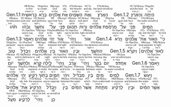 <rt>Gen.1.1</rt> <RUBY><ruby><ruby>בְּרֵאשִׁ֖ית<rt>ב·רֵאשִׁית</rt></ruby><rt>in·first</rt></ruby><rt>HR·Ncfsa</rt></RUBY> <RUBY><ruby><ruby>בָּרָ֣א<rt>בָּרָא</rt></ruby><rt>to create</rt></ruby><rt>HVqp3ms</rt></RUBY> <RUBY><ruby><ruby>אֱלֹהִ֑ים<rt>אֱלֹהִים</rt></ruby><rt>God</rt></ruby><rt>HNcmpa</rt></RUBY> <RUBY><ruby><ruby>אֵ֥ת<rt>אֵת</rt></ruby><rt>obj.</rt></ruby><rt>HTo</rt></RUBY> <RUBY><ruby><ruby>הַשָּׁמַ֖יִם<rt>ה·שָׁמַיִם</rt></ruby><rt>the·heaven</rt></ruby><rt>HTd·Ncmpa</rt></RUBY> <RUBY><ruby><ruby>וְאֵ֥ת<rt>ו·אֵת</rt></ruby><rt>and·obj.</rt></ruby><rt>HC·To</rt></RUBY> <RUBY><ruby><ruby>הָאָֽרֶץ׃<rt>ה·אֶ֫רֶץ·׃</rt></ruby><rt>the·land·verseEnd</rt></ruby><rt>HTd·Ncbsa</rt></RUBY>
<rt>Gen.1.2</rt> <RUBY><ruby><ruby>וְהָאָ֗רֶץ<rt>ו·ה·אֶ֫רֶץ</rt></ruby><rt>and·the·land</rt></ruby><rt>HC·Td·Ncbsa</rt></RUBY> <RUBY><ruby><ruby>הָיְתָ֥ה<rt>הָיָה</rt></ruby><rt>to be</rt></ruby><rt>HVqp3fs</rt></RUBY> <RUBY><ruby><ruby>תֹ֙הוּ֙<rt>תֹּ֫הוּ</rt></ruby><rt>formlessness</rt></ruby><rt>HNcbsa</rt></RUBY> <RUBY><ruby><ruby>וָבֹ֔הוּ<rt>ו·בֹּהוּ</rt></ruby><rt>and·void</rt></ruby><rt>HC·Ncbsa</rt></RUBY> <RUBY><ruby><ruby>וְחֹ֖שֶׁךְ<rt>ו·חֹ֫שֶׁךְ</rt></ruby><rt>and·darkness</rt></ruby><rt>HC·Ncbsa</rt></RUBY> <RUBY><ruby><ruby>עַל־<rt>עַל·־</rt></ruby><rt>upon·link</rt></ruby><rt>HR</rt></RUBY> <RUBY><ruby><ruby>פְּנֵ֣י<rt>פָּנֶה</rt></ruby><rt>face</rt></ruby><rt>HNcmpc</rt></RUBY> <RUBY><ruby><ruby>תְה֑וֹם<rt>תְּהוֹם</rt></ruby><rt>abyss</rt></ruby><rt>HNcbsa</rt></RUBY> <RUBY><ruby><ruby>וְר֣וּחַ<rt>ו·רוּחַ</rt></ruby><rt>and·spirit</rt></ruby><rt>HC·Ncbsc</rt></RUBY> <RUBY><ruby><ruby>אֱלֹהִ֔ים<rt>אֱלֹהִים</rt></ruby><rt>God</rt></ruby><rt>HNcmpa</rt></RUBY> <RUBY><ruby><ruby>מְרַחֶ֖פֶת<rt>רָחַף</rt></ruby><rt>to hover</rt></ruby><rt>HVprfsa</rt></RUBY> <RUBY><ruby><ruby>עַל־<rt>עַל·־</rt></ruby><rt>upon·link</rt></ruby><rt>HR</rt></RUBY> <RUBY><ruby><ruby>פְּנֵ֥י<rt>פָּנֶה</rt></ruby><rt>face</rt></ruby><rt>HNcmpc</rt></RUBY> <RUBY><ruby><ruby>הַמָּֽיִם׃<rt>ה·מַי·׃</rt></ruby><rt>the·water·verseEnd</rt></ruby><rt>HTd·Ncmpa</rt></RUBY>
<rt>Gen.1.3</rt> <RUBY><ruby><ruby>וַיֹּ֥אמֶר<rt>ו·אָמַר</rt></ruby><rt>seq·to say</rt></ruby><rt>Hc·Vqw3ms</rt></RUBY> <RUBY><ruby><ruby>אֱלֹהִ֖ים<rt>אֱלֹהִים</rt></ruby><rt>God</rt></ruby><rt>HNcmpa</rt></RUBY> <RUBY><ruby><ruby>יְהִ֣י<rt>הָיָה</rt></ruby><rt>to be</rt></ruby><rt>HVqi3ms</rt></RUBY> <RUBY><ruby><ruby>א֑וֹר<rt>אוֹר</rt></ruby><rt>light</rt></ruby><rt>HNcbsa</rt></RUBY> <RUBY><ruby><ruby>וַֽיְהִי־<rt>ו·הָיָה·־</rt></ruby><rt>seq·to be·link</rt></ruby><rt>Hc·Vqw3ms</rt></RUBY> <RUBY><ruby><ruby>אֽוֹר׃<rt>אוֹר·׃</rt></ruby><rt>light·verseEnd</rt></ruby><rt>HNcbsa</rt></RUBY>
<rt>Gen.1.4</rt> <RUBY><ruby><ruby>וַיַּ֧רְא<rt>ו·רָאָה</rt></ruby><rt>seq·to see</rt></ruby><rt>Hc·Vqw3ms</rt></RUBY> <RUBY><ruby><ruby>אֱלֹהִ֛ים<rt>אֱלֹהִים</rt></ruby><rt>God</rt></ruby><rt>HNcmpa</rt></RUBY> <RUBY><ruby><ruby>אֶת־<rt>אֵת·־</rt></ruby><rt>obj.·link</rt></ruby><rt>HTo</rt></RUBY> <RUBY><ruby><ruby>הָא֖וֹר<rt>ה·אוֹר</rt></ruby><rt>the·light</rt></ruby><rt>HTd·Ncbsa</rt></RUBY> <RUBY><ruby><ruby>כִּי־<rt>כִּי·־</rt></ruby><rt>for·link</rt></ruby><rt>HTc</rt></RUBY> <RUBY><ruby><ruby>ט֑וֹב<rt>טוֹב</rt></ruby><rt>pleasant</rt></ruby><rt>HVqp3ms</rt></RUBY> <RUBY><ruby><ruby>וַיַּבְדֵּ֣ל<rt>ו·בָּדַל</rt></ruby><rt>seq·to separate</rt></ruby><rt>Hc·Vhw3ms</rt></RUBY> <RUBY><ruby><ruby>אֱלֹהִ֔ים<rt>אֱלֹהִים</rt></ruby><rt>God</rt></ruby><rt>HNcmpa</rt></RUBY> <RUBY><ruby><ruby>בֵּ֥ין<rt>בַּ֫יִן</rt></ruby><rt>between</rt></ruby><rt>HNcbsc</rt></RUBY> <RUBY><ruby><ruby>הָא֖וֹר<rt>ה·אוֹר</rt></ruby><rt>the·light</rt></ruby><rt>HTd·Ncbsa</rt></RUBY> <RUBY><ruby><ruby>וּבֵ֥ין<rt>ו·בַּ֫יִן</rt></ruby><rt>and·between</rt></ruby><rt>HC·Ncbsc</rt></RUBY> <RUBY><ruby><ruby>הַחֹֽשֶׁךְ׃<rt>ה·חֹ֫שֶׁךְ·׃</rt></ruby><rt>the·darkness·verseEnd</rt></ruby><rt>HTd·Ncbsa</rt></RUBY>
<rt>Gen.1.5</rt> <RUBY><ruby><ruby>וַיִּקְרָ֨א<rt>ו·קָרָא</rt></ruby><rt>seq·to call</rt></ruby><rt>Hc·Vqw3ms</rt></RUBY> <RUBY><ruby><ruby>אֱלֹהִ֤ים׀<rt>אֱלֹהִים·׀</rt></ruby><rt>God·separate</rt></ruby><rt>HNcmpa</rt></RUBY> <RUBY><ruby><ruby>לָאוֹר֙<rt>ל·אוֹר</rt></ruby><rt>to·light</rt></ruby><rt>HRd·Ncbsa</rt></RUBY> <RUBY><ruby><ruby>י֔וֹם<rt>יוֹם</rt></ruby><rt>day</rt></ruby><rt>HNcbsa</rt></RUBY> <RUBY><ruby><ruby>וְלַחֹ֖שֶׁךְ<rt>ו·ל·חֹ֫שֶׁךְ</rt></ruby><rt>and·to·darkness</rt></ruby><rt>HC·Rd/Ncbsa</rt></RUBY> <RUBY><ruby><ruby>קָ֣רָא<rt>קָרָא</rt></ruby><rt>to call</rt></ruby><rt>HVqp3ms</rt></RUBY> <RUBY><ruby><ruby>לָ֑יְלָה<rt>לַ֫יְלָה</rt></ruby><rt>night</rt></ruby><rt>HNcbsa</rt></RUBY> <RUBY><ruby><ruby>וַֽיְהִי־<rt>ו·הָיָה·־</rt></ruby><rt>seq·to be·link</rt></ruby><rt>Hc·Vqw3ms</rt></RUBY> <RUBY><ruby><ruby>עֶ֥רֶב<rt>עֶ֫רֶב</rt></ruby><rt>evening</rt></ruby><rt>HNcbsa</rt></RUBY> <RUBY><ruby><ruby>וַֽיְהִי־<rt>ו·הָיָה·־</rt></ruby><rt>seq·to be·link</rt></ruby><rt>Hc·Vqw3ms</rt></RUBY> <RUBY><ruby><ruby>בֹ֖קֶר<rt>בֹּ֫קֶר</rt></ruby><rt>morning</rt></ruby><rt>HNcbsa</rt></RUBY> <RUBY><ruby><ruby>י֥וֹם<rt>יוֹם</rt></ruby><rt>day</rt></ruby><rt>HNcbsa</rt></RUBY> <RUBY><ruby><ruby>אֶחָֽד׃פ<rt>אֶחָד·׃·פ</rt></ruby><rt>one·verseEnd·para</rt></ruby><rt>HAcbsa</rt></RUBY>
<rt>Gen.1.6</rt> <RUBY><ruby><ruby>וַיֹּ֣אמֶר<rt>ו·אָמַר</rt></ruby><rt>seq·to say</rt></ruby><rt>Hc·Vqw3ms</rt></RUBY> <RUBY><ruby><ruby>אֱלֹהִ֔ים<rt>אֱלֹהִים</rt></ruby><rt>God</rt></ruby><rt>HNcmpa</rt></RUBY> <RUBY><ruby><ruby>יְהִ֥י<rt>הָיָה</rt></ruby><rt>to be</rt></ruby><rt>HVqi3ms</rt></RUBY> <RUBY><ruby><ruby>רָקִ֖יעַ<rt>רָקִיעַ</rt></ruby><rt>expanse</rt></ruby><rt>HNcbsa</rt></RUBY> <RUBY><ruby><ruby>בְּת֣וֹךְ<rt>ב·תָּ֫וֶךְ</rt></ruby><rt>in·midst</rt></ruby><rt>HR·Ncbsc</rt></RUBY> <RUBY><ruby><ruby>הַמָּ֑יִם<rt>ה·מַי</rt></ruby><rt>the·water</rt></ruby><rt>HTd·Ncmpa</rt></RUBY> <RUBY><ruby><ruby>וִיהִ֣י<rt>ו·הָיָה</rt></ruby><rt>and·to be</rt></ruby><rt>HC·Vqu3ms</rt></RUBY> <RUBY><ruby><ruby>מַבְדִּ֔יל<rt>בָּדַל</rt></ruby><rt>to separate</rt></ruby><rt>HVhrmsa</rt></RUBY> <RUBY><ruby><ruby>בֵּ֥ין<rt>בַּ֫יִן</rt></ruby><rt>between</rt></ruby><rt>HNcbsc</rt></RUBY> <RUBY><ruby><ruby>מַ֖יִם<rt>מַי</rt></ruby><rt>water</rt></ruby><rt>HNcmpa</rt></RUBY> <RUBY><ruby><ruby>לָמָֽיִם׃<rt>ל·מַי·׃</rt></ruby><rt>to·water·verseEnd</rt></ruby><rt>HR·Ncmpa</rt></RUBY>
<rt>Gen.1.7</rt> <RUBY><ruby><ruby>וַיַּ֣עַשׂ<rt>ו·עָשָׂה</rt></ruby><rt>seq·to make</rt></ruby><rt>Hc·Vqw3ms</rt></RUBY> <RUBY><ruby><ruby>אֱלֹהִים֮<rt>אֱלֹהִים</rt></ruby><rt>God</rt></ruby><rt>HNcmpa</rt></RUBY> <RUBY><ruby><ruby>אֶת־<rt>אֵת·־</rt></ruby><rt>obj.·link</rt></ruby><rt>HTo</rt></RUBY> <RUBY><ruby><ruby>הָרָקִיעַ֒<rt>ה·רָקִיעַ</rt></ruby><rt>the·expanse</rt></ruby><rt>HTd·Ncbsa</rt></RUBY> <RUBY><ruby><ruby>וַיַּבְדֵּ֗ל<rt>ו·בָּדַל</rt></ruby><rt>seq·to separate</rt></ruby><rt>Hc·Vhw3ms</rt></RUBY> <RUBY><ruby><ruby>בֵּ֤ין<rt>בַּ֫יִן</rt></ruby><rt>between</rt></ruby><rt>HNcbsc</rt></RUBY> <RUBY><ruby><ruby>הַמַּ֙יִם֙<rt>ה·מַי</rt></ruby><rt>the·water</rt></ruby><rt>HTd·Ncmpa</rt></RUBY> <RUBY><ruby><ruby>אֲשֶׁר֙<rt>אֲשֶׁר</rt></ruby><rt>which</rt></ruby><rt>HTr</rt></RUBY> <RUBY><ruby><ruby>מִתַּ֣חַת<rt>מ·תַּחַת</rt></ruby><rt>from·underneath</rt></ruby><rt>HR·Ncbsc</rt></RUBY> <RUBY><ruby><ruby>לָרָקִ֔יעַ<rt>ל·רָקִיעַ</rt></ruby><rt>to·expanse</rt></ruby><rt>HRd·Ncbsa</rt></RUBY> <RUBY><ruby><ruby>וּבֵ֣ין<rt>ו·בַּ֫יִן</rt></ruby><rt>and·between</rt></ruby><rt>HC·Ncbsc</rt></RUBY> <RUBY><ruby><ruby>הַמַּ֔יִם<rt>ה·מַי</rt></ruby><rt>the·water</rt></ruby><rt>HTd·Ncmpa</rt></RUBY> <RUBY><ruby><ruby>אֲשֶׁ֖ר<rt>אֲשֶׁר</rt></ruby><rt>which</rt></ruby><rt>HTr</rt></RUBY> <RUBY><ruby><ruby>מֵעַ֣ל<rt>מ·עַל</rt></ruby><rt>from·upon</rt></ruby><rt>HR·R</rt></RUBY> <RUBY><ruby><ruby>לָרָקִ֑יעַ<rt>ל·רָקִיעַ</rt></ruby><rt>to·expanse</rt></ruby><rt>HRd·Ncbsa</rt></RUBY> <RUBY><ruby><ruby>וַֽיְהִי־<rt>ו·הָיָה·־</rt></ruby><rt>seq·to be·link</rt></ruby><rt>Hc·Vqw3ms</rt></RUBY> <RUBY><ruby><ruby>כֵֽן׃<rt>כֵּן·׃</rt></ruby><rt>so·verseEnd</rt></ruby><rt>HD</rt></RUBY>
